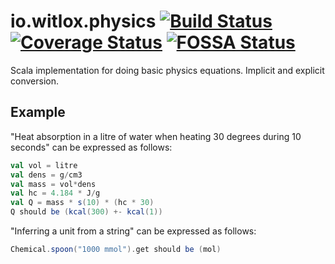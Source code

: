 # io.witlox.physics [![Build Status](https://travis-ci.org/witlox/physics.svg?branch=master)](https://travis-ci.org/witlox/physics) [![Coverage Status](https://coveralls.io/repos/github/witlox/physics/badge.svg?branch=master)](https://coveralls.io/github/witlox/physics?branch=master) [![FOSSA Status](https://app.fossa.io/api/projects/git%2Bgithub.com%2Fwitlox%2Fphysics.svg?type=shield)](https://app.fossa.io/projects/git%2Bgithub.com%2Fwitlox%2Fphysics?ref=badge_shield)

Scala implementation for doing basic physics equations. Implicit and explicit conversion.

## Example

"Heat absorption in a litre of water when heating 30 degrees during 10 seconds" can be expressed as follows:

```scala
val vol = litre
val dens = g/cm3
val mass = vol*dens
val hc = 4.184 * J/g
val Q = mass * s(10) * (hc * 30)
Q should be (kcal(300) +- kcal(1))
```

"Inferring a unit from a string" can be expressed as follows:
 
```scala
Chemical.spoon("1000 mmol").get should be (mol)
```
